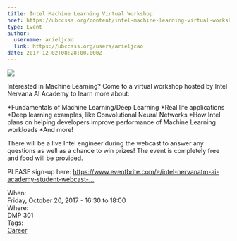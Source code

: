 ```yaml
---
title: Intel Machine Learning Virtual Workshop 
href: https://ubccsss.org/content/intel-machine-learning-virtual-workshop
type: Event
author:
  username: arieljcao
  link: https://ubccsss.org/users/arieljcao
date: 2017-12-02T08:28:00.000Z
---
```


<div class="field field-name-body field-type-text-with-summary field-label-hidden"><div class="field-items"><div class="field-item even"><p><img src="https://ubccsss.org/files/Intel%20Workshop.jpg" style="max-width: 100%"></p>

<p>Interested in Machine Learning? Come to a virtual workshop hosted by Intel Nervana AI Academy to learn more about:</p>

<p>*Fundamentals of Machine Learning/Deep Learning 
*Real life applications
*Deep learning examples, like Convolutional Neural Networks 
*How Intel plans on helping developers improve performance of Machine Learning workloads 
*And more!</p>

<p>There will be a live Intel engineer during the webcast to answer any questions as well as a chance to win prizes! The event is completely free and food will be provided.</p>

<p>PLEASE sign-up here: <a href="https://www.eventbrite.com/e/intel-nervanatm-ai-academy-student-webcast-tickets-37547703191?aff=IEM">https://www.eventbrite.com/e/intel-nervanatm-ai-academy-student-webcast-...</a></p>
</div></div></div><div class="field field-name-field-dates field-type-datetime field-label-above"><div class="field-label">When:&#xA0;</div><div class="field-items"><div class="field-item even"><span class="date-display-single">Friday, October 20, 2017 - <span class="date-display-range"><span class="date-display-start">16:30</span> to <span class="date-display-end">18:00</span></span></span></div></div></div><div class="field field-name-field-location field-type-text field-label-above"><div class="field-label">Where:&#xA0;</div><div class="field-items"><div class="field-item even">DMP 301</div></div></div>    <footer>
    <div class="field field-name-field-tags field-type-taxonomy-term-reference field-label-above"><div class="field-label">Tags:&#xA0;</div><div class="field-items"><div class="field-item even"><a href="/career">Career</a></div></div></div>      </footer>